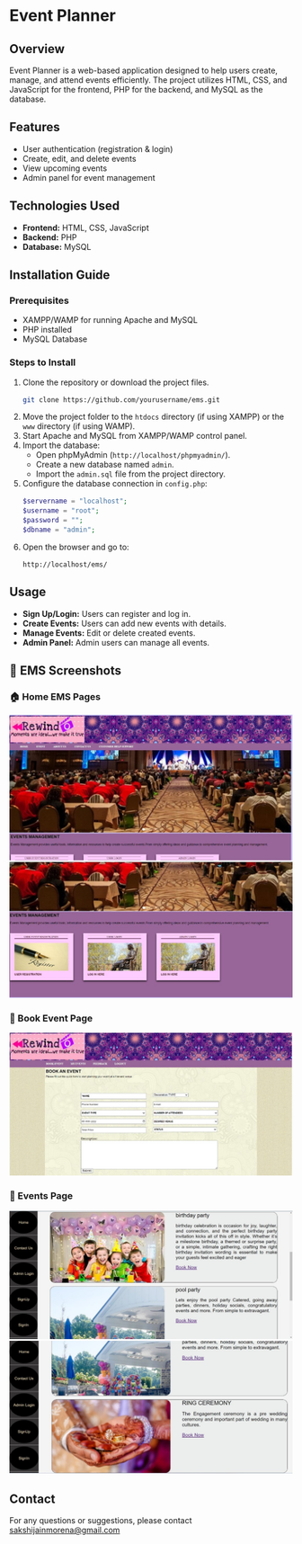 # Event Planner

## Overview
Event Planner is a web-based application designed to help users create, manage, and attend events efficiently. The project utilizes HTML, CSS, and JavaScript for the frontend, PHP for the backend, and MySQL as the database.

## Features
- User authentication (registration & login)
- Create, edit, and delete events
- View upcoming events
- Admin panel for event management

## Technologies Used
- **Frontend:** HTML, CSS, JavaScript
- **Backend:** PHP
- **Database:** MySQL

## Installation Guide
### Prerequisites
- XAMPP/WAMP for running Apache and MySQL
- PHP installed
- MySQL Database

### Steps to Install
1. Clone the repository or download the project files.
   ```bash
   git clone https://github.com/yourusername/ems.git
   ```
2. Move the project folder to the `htdocs` directory (if using XAMPP) or the `www` directory (if using WAMP).
3. Start Apache and MySQL from XAMPP/WAMP control panel.
4. Import the database:
   - Open phpMyAdmin (`http://localhost/phpmyadmin/`).
   - Create a new database named `admin`.
   - Import the `admin.sql` file from the project directory.
5. Configure the database connection in `config.php`:
   ```php
   $servername = "localhost";
   $username = "root";
   $password = "";
   $dbname = "admin";
   ```
6. Open the browser and go to:
   ```
   http://localhost/ems/
   ```

## Usage
- **Sign Up/Login:** Users can register and log in.
- **Create Events:** Users can add new events with details.
- **Manage Events:** Edit or delete created events.
- **Admin Panel:** Admin users can manage all events.

 ## 📸 EMS Screenshots
 
### 🏠 Home EMS Pages
![Home EMS](https://github.com/SAKSHIJAIN123-MCA/ems/blob/main/event%20management%20system/admin/image/homeems.jpg?raw=true)
![Home EMS](https://github.com/SAKSHIJAIN123-MCA/ems/blob/main/event%20management%20system/admin/image/homeems2.jpg?raw=true)

### 📅 Book Event Page
![Book Event](https://github.com/SAKSHIJAIN123-MCA/ems/blob/main/event%20management%20system/admin/image/bookevent.jpg?raw=true)

### 🎉 Events Page
![Events Page](https://github.com/SAKSHIJAIN123-MCA/ems/blob/main/event%20management%20system/admin/image/events.jpg?raw=true)
![Events Page](https://github.com/SAKSHIJAIN123-MCA/ems/blob/main/event%20management%20system/admin/image/events2.jpg?raw=true)

## Contact
For any questions or suggestions, please contact sakshijainmorena@gmail.com


